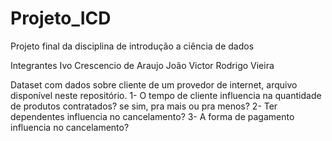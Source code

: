 # Projeto_ICD
Projeto final da disciplina de introdução a ciência de dados

Integrantes
Ivo Crescencio de Araujo
João Victor
Rodrigo Vieira

Dataset com dados sobre cliente de um provedor de internet, arquivo disponível neste repositório.
1- O tempo de cliente influencia na quantidade de produtos contratados? se sim, pra mais ou pra menos?
2- Ter dependentes influencia no cancelamento?
3- A forma de pagamento influencia no cancelamento?
